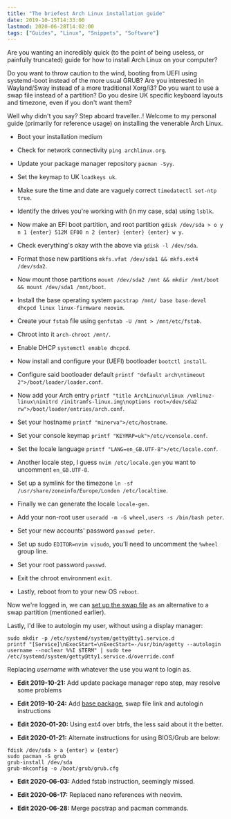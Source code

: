 ```yaml
---
title: "The briefest Arch Linux installation guide"
date: 2019-10-15T14:33:00
lastmod: 2020-06-28T14:02:00
tags: ["Guides", "Linux", "Snippets", "Software"]
---
```


Are you wanting an incredibly quick (to the point of being useless, or painfully truncated) guide for how to install Arch Linux on your computer?

Do you want to throw caution to the wind, booting from UEFI using systemd-boot instead of the more usual GRUB? Are you interested in Wayland/Sway instead of a more traditional Xorg/i3? Do you want to use a swap file instead of a partition? Do you desire UK specific keyboard layouts and timezone, even if you don't want them?

Well why didn't you say? Step aboard traveller..! Welcome to my personal guide (primarily for reference usage) on installing the venerable Arch Linux.

* Boot your installation medium

* Check for network connectivity `ping archlinux.org`.

* Update your package manager repository `pacman -Syy`.

* Set the keymap to UK `loadkeys uk`.

* Make sure the time and date are vaguely correct `timedatectl set-ntp true`.

* Identify the drives you're working with (in my case, sda) using `lsblk`.

* Now make an EFI boot partition, and root partition `gdisk /dev/sda > o y n 1 {enter} 512M EF00 n 2 {enter} {enter} {enter} w y`.

* Check everything's okay with the above via `gdisk -l /dev/sda`.

* Format those new partitions `mkfs.vfat /dev/sda1 && mkfs.ext4 /dev/sda2`.

* Now mount those partitions `mount /dev/sda2 /mnt && mkdir /mnt/boot && mount /dev/sda1 /mnt/boot`.

* Install the base operating system `pacstrap /mnt/ base base-devel dhcpcd linux linux-firmware neovim`.

* Create your `fstab` file using `genfstab -U /mnt > /mnt/etc/fstab`.

* Chroot into it `arch-chroot /mnt/`.

* Enable DHCP `systemctl enable dhcpcd`.

* Now install and configure your (UEFI) bootloader `bootctl install`.

* Configure said bootloader default `printf "default arch\ntimeout 2">/boot/loader/loader.conf`.

* Now add your Arch entry `printf "title ArchLinux\nlinux /vmlinuz-linux\ninitrd /initramfs-linux.img\noptions root=/dev/sda2 rw">/boot/loader/entries/arch.conf`.

* Set your hostname `printf "minerva">/etc/hostname`.

* Set your console keymap `printf "KEYMAP=uk">/etc/vconsole.conf`.

* Set the locale language `printf "LANG=en_GB.UTF-8">/etc/locale.conf`.

* Another locale step, I guess `nvim /etc/locale.gen` you want to uncomment `en_GB.UTF-8`.

* Set up a symlink for the timezone `ln -sf /usr/share/zoneinfo/Europe/London /etc/localtime`.

* Finally we can generate the locale `locale-gen`.

* Add your non-root user `useradd -m -G wheel,users -s /bin/bash peter`.

* Set your new accounts' password `passwd peter`.

* Set up sudo `EDITOR=nvim visudo`, you'll need to uncomment the `%wheel` group line.

* Set your root password `passwd`.

* Exit the chroot environment `exit`.

* Lastly, reboot from to your new OS `reboot`.

Now we're logged in, we can [set up the swap file](/creating-a-swap-file-on-linux/) as an alternative to a swap partition (mentioned earlier).

Lastly, I'd like to autologin my user, without using a display manager:
```
sudo mkdir -p /etc/systemd/system/getty@tty1.service.d
printf "[Service]\nExecStart=\nExecStart=-/usr/bin/agetty --autologin username --noclear %%I $TERM" | sudo tee /etc/systemd/system/getty@tty1.service.d/override.conf
```
Replacing *username* with whatever the use you want to login as.

* **Edit 2019-10-21:** Add update package manager repo step, may resolve some problems

* **Edit 2019-10-24:** Add [base package](https://www.archlinux.org/news/base-group-replaced-by-mandatory-base-package-manual-intervention-required/), swap file link and autologin instructions

* **Edit 2020-01-20:** Using ext4 over btrfs, the less said about it the better.

* **Edit 2020-01-21:** Alternate instructions for using BIOS/Grub are below:
```
fdisk /dev/sda > a {enter} w {enter}
sudo pacman -S grub
grub-install /dev/sda
grub-mkconfig -o /boot/grub/grub.cfg
```

* **Edit 2020-06-03:** Added fstab instruction, seemingly missed.

* **Edit 2020-06-17:** Replaced nano references with neovim.

* **Edit 2020-06-28:** Merge pacstrap and pacman commands.
